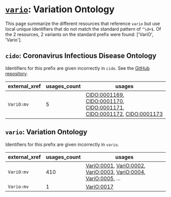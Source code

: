 # [`vario`](https://bioregistry.io/vario): Variation Ontology

This page summarize the different resources that reference `vario`
but use local unique identifiers that do not match the standard pattern of
`^\d+$`. Of the 2 resources,
2 variants on the standard prefix were found: ['VariO', 'Vario'].

## `cido`: Coronavirus Infectious Disease Ontology

Identifiers for this prefix are given incorrectly in `cido`. See the [GitHub repository](https://github.com/cido-ontology/cido).

| external_xref   |   usages_count | usages                                                                                                                                                                                                                                                                                                          |
|-----------------|----------------|-----------------------------------------------------------------------------------------------------------------------------------------------------------------------------------------------------------------------------------------------------------------------------------------------------------------|
| `VariO:mv`      |              5 | [CIDO:0001169](http://purl.obolibrary.org/obo/CIDO_0001169), [CIDO:0001170](http://purl.obolibrary.org/obo/CIDO_0001170), [CIDO:0001171](http://purl.obolibrary.org/obo/CIDO_0001171), [CIDO:0001172](http://purl.obolibrary.org/obo/CIDO_0001172), [CIDO:0001173](http://purl.obolibrary.org/obo/CIDO_0001173) |

## `vario`: Variation Ontology

Identifiers for this prefix are given incorrectly in `vario`.

| external_xref   |   usages_count | usages                                                                                                                                                                                                                                                                                           |
|-----------------|----------------|--------------------------------------------------------------------------------------------------------------------------------------------------------------------------------------------------------------------------------------------------------------------------------------------------|
| `VariO:mv`      |            410 | [VariO:0001](http://purl.obolibrary.org/obo/VariO_0001), [VariO:0002](http://purl.obolibrary.org/obo/VariO_0002), [VariO:0003](http://purl.obolibrary.org/obo/VariO_0003), [VariO:0004](http://purl.obolibrary.org/obo/VariO_0004), [VariO:0005](http://purl.obolibrary.org/obo/VariO_0005), ... |
| `Vario:mv`      |              1 | [VariO:0017](http://purl.obolibrary.org/obo/VariO_0017)                                                                                                                                                                                                                                          |

